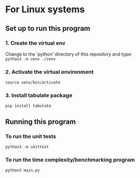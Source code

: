 # For Linux systems

## Set up to run this program

### 1. Create the virtual env
Change to the 'python' directory of this repository and type: \
`python3 -m venv ./venv`

### 2. Activate the virtual environment
`source venv/bin/activate`

### 3. Install tabulate package
`pip install tabulate`

## Running this program

### To run the unit tests
`python3 -m unittest`

### To run the time complexity/benchmarking program
`python3 main.py`